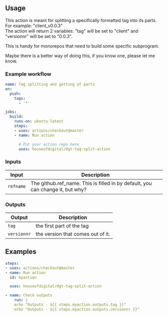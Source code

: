 ## Usage

This action is meant for splitting a specifically formatted tag into its parts.  
For example: "client_v0.0.3"  
The action will return 2 variables: "tag" will be set to "client" and "versionnr" will be set to "0.0.3".  

This is handy for monorepos that need to build some specific subprogram.  

Maybe there is a better way of doing this, if you know one, please let me know.


### Example workflow

```yaml
name: Tag splitting and getting of parts
on: 
  push:
    tags:
      - '*'

jobs:
  build:
    runs-on: ubuntu-latest
    steps:
    - uses: actions/checkout@master
    - name: Run action

      # Put your action repo here
      uses: houseofdigital/dgt-tag-split-action

````
### Inputs

| Input                | Description                                                                     |
|----------------------|---------------------------------------------------------------------------------|
| `refname`            | The github.ref_name. This is filled in by default, you can change it, but why?  |

### Outputs

| Output                                               | Description                                   |
|------------------------------------------------------|-----------------------------------------------|
| `tag`                                                | the first part of the tag                     |
| `versionnr`                                          | the version that comes out of it.             |

## Examples

```yaml
steps:
- uses: actions/checkout@master
- name: Run action
  id: myaction

  uses: houseofdigital/dgt-tag-split-action

- name: Check outputs
    run: |
    echo "Outputs - ${{ steps.myaction.outputs.tag }}"
    echo "Outputs - ${{ steps.myaction.outputs.versionnr }}"

```
